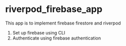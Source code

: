 # riverpod_firebase_app

This app is to implement firebase firestore and riverpod
1. Set up firebase using CLI
2. Authenticate using firebase authentication


